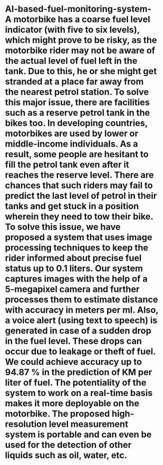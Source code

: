 # AI-based-fuel-monitoring-system- A motorbike has a coarse fuel level indicator (with five to six levels), which might prove to be risky, as the motorbike rider may not be aware of the actual level of fuel left in the tank. Due to this, he or she might get stranded at a place far away from the nearest petrol station. To solve this major issue, there are facilities such as a reserve petrol tank in the bikes too. In developing countries, motorbikes are used by lower or middle-income individuals. As a result, some people are hesitant to fill the petrol tank even after it reaches the reserve level. There are chances that such riders may fail to predict the last level of petrol in their tanks and get stuck in a position wherein they need to tow their bike. To solve this issue, we have proposed a system that uses image processing techniques to keep the rider informed about precise fuel status up to 0.1 liters. Our system captures images with the help of a 5-megapixel camera and further processes them to estimate distance with accuracy in meters per ml. Also, a voice alert (using text to speech) is generated in case of a sudden drop in the fuel level. These drops can occur due to leakage or theft of fuel. We could achieve accuracy up to 94.87 % in the prediction of KM per liter of fuel. The potentiality of the system to work on a real-time basis makes it more deployable on the motorbike. The proposed high-resolution level measurement system is portable and can even be used for the detection of other liquids such as oil, water, etc.
